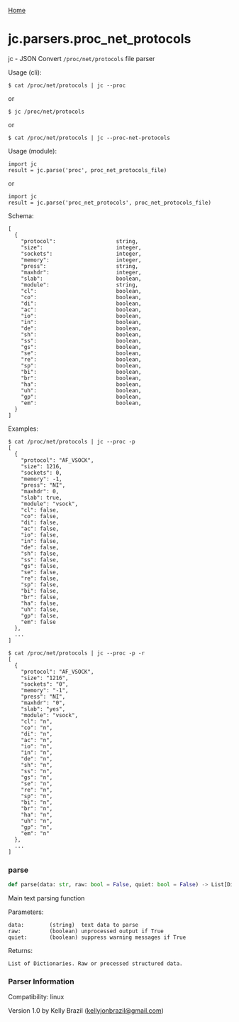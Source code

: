 [Home](https://kellyjonbrazil.github.io/jc/)
<a id="jc.parsers.proc_net_protocols"></a>

# jc.parsers.proc\_net\_protocols

jc - JSON Convert `/proc/net/protocols` file parser

Usage (cli):

    $ cat /proc/net/protocols | jc --proc

or

    $ jc /proc/net/protocols

or

    $ cat /proc/net/protocols | jc --proc-net-protocols

Usage (module):

    import jc
    result = jc.parse('proc', proc_net_protocols_file)

or

    import jc
    result = jc.parse('proc_net_protocols', proc_net_protocols_file)

Schema:

    [
      {
        "protocol":                   string,
        "size":                       integer,
        "sockets":                    integer,
        "memory":                     integer,
        "press":                      string,
        "maxhdr":                     integer,
        "slab":                       boolean,
        "module":                     string,
        "cl":                         boolean,
        "co":                         boolean,
        "di":                         boolean,
        "ac":                         boolean,
        "io":                         boolean,
        "in":                         boolean,
        "de":                         boolean,
        "sh":                         boolean,
        "ss":                         boolean,
        "gs":                         boolean,
        "se":                         boolean,
        "re":                         boolean,
        "sp":                         boolean,
        "bi":                         boolean,
        "br":                         boolean,
        "ha":                         boolean,
        "uh":                         boolean,
        "gp":                         boolean,
        "em":                         boolean,
      }
    ]

Examples:

    $ cat /proc/net/protocols | jc --proc -p
    [
      {
        "protocol": "AF_VSOCK",
        "size": 1216,
        "sockets": 0,
        "memory": -1,
        "press": "NI",
        "maxhdr": 0,
        "slab": true,
        "module": "vsock",
        "cl": false,
        "co": false,
        "di": false,
        "ac": false,
        "io": false,
        "in": false,
        "de": false,
        "sh": false,
        "ss": false,
        "gs": false,
        "se": false,
        "re": false,
        "sp": false,
        "bi": false,
        "br": false,
        "ha": false,
        "uh": false,
        "gp": false,
        "em": false
      },
      ...
    ]

    $ cat /proc/net/protocols | jc --proc -p -r
    [
      {
        "protocol": "AF_VSOCK",
        "size": "1216",
        "sockets": "0",
        "memory": "-1",
        "press": "NI",
        "maxhdr": "0",
        "slab": "yes",
        "module": "vsock",
        "cl": "n",
        "co": "n",
        "di": "n",
        "ac": "n",
        "io": "n",
        "in": "n",
        "de": "n",
        "sh": "n",
        "ss": "n",
        "gs": "n",
        "se": "n",
        "re": "n",
        "sp": "n",
        "bi": "n",
        "br": "n",
        "ha": "n",
        "uh": "n",
        "gp": "n",
        "em": "n"
      },
      ...
    ]

<a id="jc.parsers.proc_net_protocols.parse"></a>

### parse

```python
def parse(data: str, raw: bool = False, quiet: bool = False) -> List[Dict]
```

Main text parsing function

Parameters:

    data:        (string)  text data to parse
    raw:         (boolean) unprocessed output if True
    quiet:       (boolean) suppress warning messages if True

Returns:

    List of Dictionaries. Raw or processed structured data.

### Parser Information
Compatibility:  linux

Version 1.0 by Kelly Brazil (kellyjonbrazil@gmail.com)
